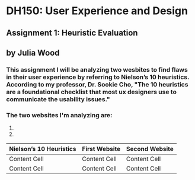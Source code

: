 # DH150: User Experience and Design
## Assignment 1: Heuristic Evaluation
## by Julia Wood 

### This assignment I will be analyzing two wesbites to find flaws in their user experience by referring to Nielson’s 10 heuristics. According to my professor, Dr. Sookie Cho, "The 10 heuristics are a foundational checklist that most ux designers use to communicate the usability issues."
### The two websites I'm analyzing are: 
1. 
2. 

| Nielson’s 10 Heuristics  | First Website | Second Website  | 
| ------------- | ------------- | ------------- |
| Content Cell  | Content Cell  | Content Cell  | 
| Content Cell  | Content Cell  | Content Cell  | 
